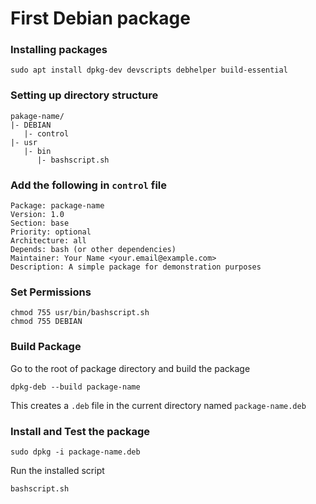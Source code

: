 # First Debian package

### Installing packages

```
sudo apt install dpkg-dev devscripts debhelper build-essential
```

### Setting up directory structure

```
pakage-name/
|- DEBIAN
   |- control
|- usr
   |- bin
      |- bashscript.sh
```

### Add the following in `control` file

```
Package: package-name
Version: 1.0
Section: base
Priority: optional
Architecture: all
Depends: bash (or other dependencies)
Maintainer: Your Name <your.email@example.com>
Description: A simple package for demonstration purposes
```

### Set Permissions

```
chmod 755 usr/bin/bashscript.sh
chmod 755 DEBIAN
```

### Build Package

Go to the root of package directory and build the package

```
dpkg-deb --build package-name
```

This creates a `.deb` file in the current directory named `package-name.deb`

### Install and Test the package

```
sudo dpkg -i package-name.deb
```

Run the installed script

```
bashscript.sh
```
